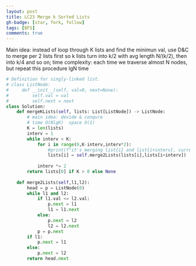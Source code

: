 ```yaml
---
layout: post
title: LC23 Merge k Sorted Lists
gh-badge: [star, fork, follow]
tags: [BFS]
comments: true
---
```

Main idea: instead of loop through K lists and find the minimun val, use D&C to merge per 2 lists first so k lists turn into k/2  with avg length N/(k/2), then into k/4 and so on; 
time complexity: each time we traverse almost N nodes, but repeat this procedure lgN time 
```python
# Definition for singly-linked list.
# class ListNode:
#     def __init__(self, val=0, next=None):
#         self.val = val
#         self.next = next
class Solution:
    def mergeKLists(self, lists: List[ListNode]) -> ListNode:
        # main idea: devide & conqure 
        # time O(NlgK)  space O(1)
        K = len(lists)
        interv = 1 
        while interv < K:
            for i in range(0,K-interv,interv*2):
                #print(f"it's merging list{i} and list{i+interv}, current interv is {interv}")
                lists[i] = self.merge2Lists(lists[i],lists[i+interv]) 
            
            interv *= 2 
        return lists[0] if K > 0 else None 
    
    def merge2Lists(self,l1,l2):
        head = p = ListNode(0)
        while l1 and l2:
            if l1.val <= l2.val:
                p.next = l1
                l1 = l1.next
            else:
                p.next = l2
                l2 = l2.next
            p = p.next 
        if l1:
            p.next = l1
        else:
            p.next = l2
        return head.next 

```
